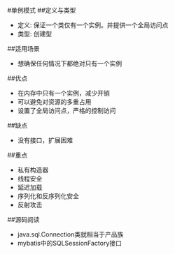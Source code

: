 #单例模式
##定义与类型
- 定义: 保证一个类仅有一个实例。并提供一个全局访问点
- 类型: 创建型

##适用场景
- 想确保任何情况下都绝对只有一个实例
 
##优点
- 在内存中只有一个实例，减少开销
- 可以避免对资源的多重占用
- 设置了全局访问点，严格的控制访问

##缺点
- 没有接口，扩展困难

##重点
 - 私有构造器
 - 线程安全
 - 延迟加载
 - 序列化和反序列化安全
 - 反射攻击
 
##源码阅读
- java.sql.Connection类就相当于产品族
- mybatis中的SQLSessionFactory接口 